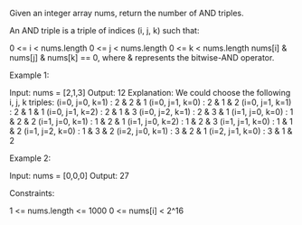 Given an integer array nums, return the number of AND triples.

An AND triple is a triple of indices (i, j, k) such that:


0 <= i < nums.length
0 <= j < nums.length
0 <= k < nums.length
nums[i] & nums[j] & nums[k] == 0, where & represents the bitwise-AND
operator.



Example 1:


Input: nums = [2,1,3]
Output: 12
Explanation: We could choose the following i, j, k triples:
(i=0, j=0, k=1) : 2 & 2 & 1
(i=0, j=1, k=0) : 2 & 1 & 2
(i=0, j=1, k=1) : 2 & 1 & 1
(i=0, j=1, k=2) : 2 & 1 & 3
(i=0, j=2, k=1) : 2 & 3 & 1
(i=1, j=0, k=0) : 1 & 2 & 2
(i=1, j=0, k=1) : 1 & 2 & 1
(i=1, j=0, k=2) : 1 & 2 & 3
(i=1, j=1, k=0) : 1 & 1 & 2
(i=1, j=2, k=0) : 1 & 3 & 2
(i=2, j=0, k=1) : 3 & 2 & 1
(i=2, j=1, k=0) : 3 & 1 & 2


Example 2:


Input: nums = [0,0,0]
Output: 27



Constraints:


1 <= nums.length <= 1000
0 <= nums[i] < 2^16




